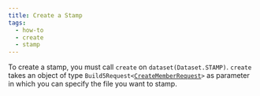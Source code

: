 ```yaml
---
title: Create a Stamp
tags:
  - how-to
  - create
  - stamp
---
```


To create a stamp, you must call `create` on `dataset(Dataset.STAMP)`. `create` takes an object of type `Build5Request<`[`CreateMemberRequest`](../../../search-post/interfaces/StampRequest.md)`>` as parameter in which you can specify the file you want to stamp.

```tsx file=../../../../../packages/sdk/examples/create_stamp.ts#L13-L27
```
